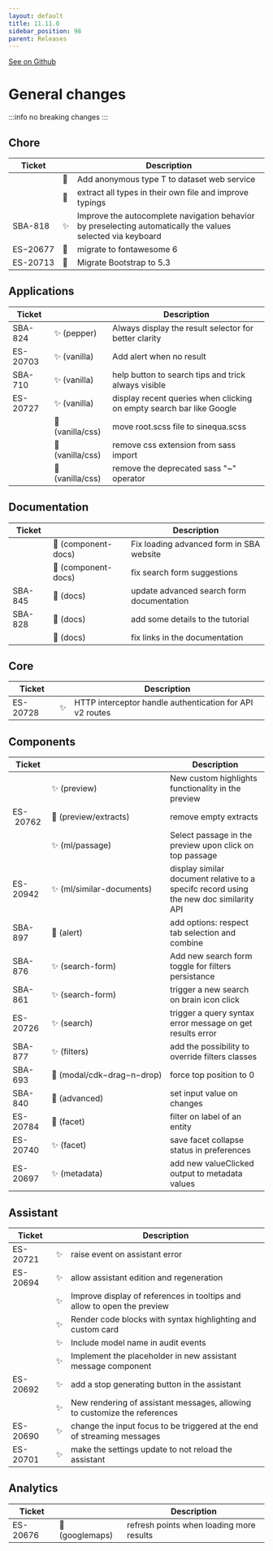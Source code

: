 ```yaml
---
layout: default
title: 11.11.0
sidebar_position: 98
parent: Releases
---
```


[See on Github](https://github.com/sinequa/sba-angular/releases/tag/11.11.0)

# General changes

:::info
no breaking changes
:::

## Chore
|Ticket    | |Description|
|----------|---|---|
|          | 🎨 | Add anonymous type T to dataset web service |
|          | 🎨 | extract all types in their own file and improve typings |
| SBA-818  | ✨ | Improve the autocomplete navigation behavior by preselecting automatically the values selected via keyboard | 
| ES&minus;20677 | 🚨 | migrate to fontawesome 6 |
| ES-20713 | 🚨 | Migrate Bootstrap to 5.3 |

## Applications
|Ticket| |Description|
|---|---|---|
| SBA-824  | ✨ (pepper) | Always display the result selector for better clarity |
| ES-20703 | ✨ (vanilla) | Add alert when no result |
| SBA-710  | ✨ (vanilla) | help button to search tips and trick always visible |
| ES-20727 | ✨ (vanilla) | display recent queries when clicking on empty search bar like Google |
|          | 💄 (vanilla/css) | move root.scss file to sinequa.scss |
|          | 💄 (vanilla/css) | remove css extension from sass import |
|          | 💄 (vanilla/css) | remove the deprecated sass "~" operator |

## Documentation
|Ticket| |Description|
|---|---|---|
|          | 🐛 (component-docs) | Fix loading advanced form in SBA website |
|          | 🐛 (component-docs) | fix search form suggestions |
| SBA-845  | 📝 (docs) | update advanced search form documentation |
| SBA-828  | 📝 (docs) | add some details to the tutorial |
|          | 🚨 (docs) | fix links in the documentation |


## Core
|Ticket| |Description|
|---|---|---|
| ES-20728 | ✨ | HTTP interceptor handle authentication for API v2 routes |

## Components
|Ticket| |Description|
|---|---|---|
|          | ✨ (preview) | New custom highlights functionality in the preview |
| ES-&nbsp;20762 | 🐛 (preview/extracts) | remove empty extracts |
|          | ✨ (ml/passage) | Select passage in the preview upon click on top passage |
| ES-20942 | ✨ (ml/similar-documents) | display similar document relative to a specifc record using the new doc similarity API |
| SBA-897  | 🐛 (alert) | add options: respect tab selection and combine |
| SBA-876  | ✨ (search-form) | Add new search form toggle for filters persistance |
| SBA-861  | ✨ (search-form) | trigger a new search on brain icon click |
| ES-20726 | ✨ (search) | trigger a query syntax error message on get results error |
| SBA-877  | ✨ (filters) | add the possibility to override filters classes |
| SBA-693  | 🐛&nbsp;(modal/cdk&minus;drag&minus;n&minus;drop) | force top position to 0 |
| SBA-840  | 🐛 (advanced) | set input value on changes |
| ES-20784 | 🐛 (facet) | filter on label of an entity |
| ES-20740 | ✨ (facet) | save facet collapse status in preferences |
| ES-20697 | ✨ (metadata) | add new valueClicked output to metadata values |

## Assistant
|Ticket| |Description|
|---|---|---|
| ES-20721 | ✨ | raise event on assistant error |
| ES-20694 | ✨ | allow assistant edition and regeneration |
|          | ✨ | Improve display of references in tooltips and allow to open the preview |
|          | ✨ | Render code blocks with syntax highlighting and custom card |
|          | ✨ | Include model name in audit events |
|          | ✨ | Implement the placeholder in new assistant message component |
| ES-20692 | ✨ | add a stop generating button in the assistant |
|          | ✨ | New rendering of assistant messages, allowing to customize the references |
| ES-20690 | ✨ | change the input focus to be triggered at the end of streaming messages |
| ES-20701 | ✨ | make the settings update to not reload the assistant |

## Analytics
|Ticket| |Description|
|---|---|---|
| ES-20676 | 🐛 (googlemaps) | refresh points when loading more results |
